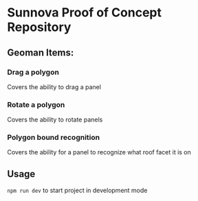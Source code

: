 # Sunnova Proof of Concept Repository

## Geoman Items:

### Drag a polygon
Covers the ability to drag a panel

### Rotate a polygon
Covers the ability to rotate panels

### Polygon bound recognition
Covers the ability for a panel to recognize what roof facet it is on

## Usage
`npm run dev` to start project in development mode
